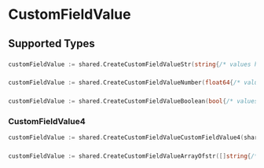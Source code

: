 # CustomFieldValue


## Supported Types

### 

```go
customFieldValue := shared.CreateCustomFieldValueStr(string{/* values here */})
```

### 

```go
customFieldValue := shared.CreateCustomFieldValueNumber(float64{/* values here */})
```

### 

```go
customFieldValue := shared.CreateCustomFieldValueBoolean(bool{/* values here */})
```

### CustomFieldValue4

```go
customFieldValue := shared.CreateCustomFieldValueCustomFieldValue4(shared.CustomFieldValue4{/* values here */})
```

### 

```go
customFieldValue := shared.CreateCustomFieldValueArrayOfstr([]string{/* values here */})
```


